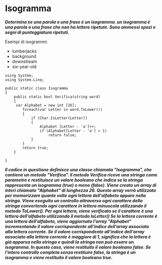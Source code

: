 # Isogramma 

***Determina se una parola o una frase è un isogramma.
 un isogramma è una parola o una frase che non ha lettere ripetute.
Sono ammessi spazi e segni di punteggiatura ripetuti.***

Esempi di isogrammi:

- lumberjacks
- background
- downstream
- six-year-old

```
using System;
using System.Linq;

public static class Isogramma
{
    public static bool Verifica(string word)
    {
     var Alphabet = new int [26];
        foreach(var Letter in word.ToLower())
        {
            if (Char.IsLetter(Letter))
            {
                Alphabet [Letter - 'a']++;
                if (Alphabet[Letter - 'a'] > 1)
                    return false;
            }
        }
        return true;
    }

}
```

***Il codice in questione definisce una classe  chiamata "Isogramma", che contiene un metodo "Verifica".
Il metodo Verifica riceve una stringa come parametro e restituisce un valore booleano che indica se la stringa rappresenta un isogramma (true) o meno (false).
Viene creato un array di interi chiamato "Alphabet" di lunghezza 26. Questo array verrà utilizzato per memorizzare quante volte ogni lettera dell'alfabeto appare nella stringa.
Viene eseguito un controllo attraverso ogni carattere della stringa convertendo ogni carattere in lettera minuscola utilizzando il metodo ToLower().
Per ogni lettera, viene verificato se il carattere è una lettera dell'alfabeto utilizzando il metodo IsLetter()
Se la lettera corrente è una lettera dell'alfabeto, viene aggiornato l'array "Alphabet" incrementando il valore corrispondente all'indice dell'array associato alla lettera corrente.
Se il valore corrispondente all'indice dell'array associato alla lettera corrente è maggiore di 1, significa che la lettera è già apparsa nella stringa e quindi la stringa non può essere un isogramma. In questo caso, viene restituito il valore booleano false.
Se l'intero controllo  completa senza restituire false, la stringa è un isogramma e viene restituito il valore booleano true.***

